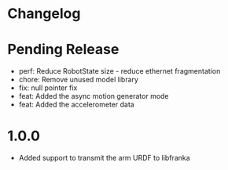 # Changelog

# Pending Release
* perf: Reduce RobotState size - reduce ethernet fragmentation
* chore: Remove unused model library
* fix: null pointer fix
* feat: Added the async motion generator mode
* feat: Added the accelerometer data

# 1.0.0
* Added support to transmit the arm URDF to libfranka
